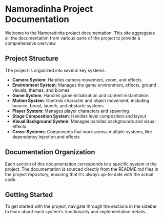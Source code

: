 # Namoradinha Project Documentation

Welcome to the Namoradinha project documentation. This site aggregates all the documentation from various parts of the project to provide a comprehensive overview.

## Project Structure

The project is organized into several key systems:

- **Camera System**: Handles camera movement, zoom, and effects
- **Environment System**: Manages the game environment, effects, ground visuals, themes, and biomes
- **Game System**: Handles game initialization and content instantiation
- **Motion System**: Controls character and object movement, including bounce, boost, launch, and obstacle systems
- **Player System**: Manages player characters and spawning
- **Stage Composition System**: Handles level composition and layout
- **Visual Background System**: Manages parallax backgrounds and visual effects
- **Cross-Systems**: Components that work across multiple systems, like dependency injection and effects

## Documentation Organization

Each section of this documentation corresponds to a specific system in the project. The documentation is sourced directly from the README.md files in the project repository, ensuring that it's always up-to-date with the actual code.

## Getting Started

To get started with the project, navigate through the sections in the sidebar to learn about each system's functionality and implementation details.
